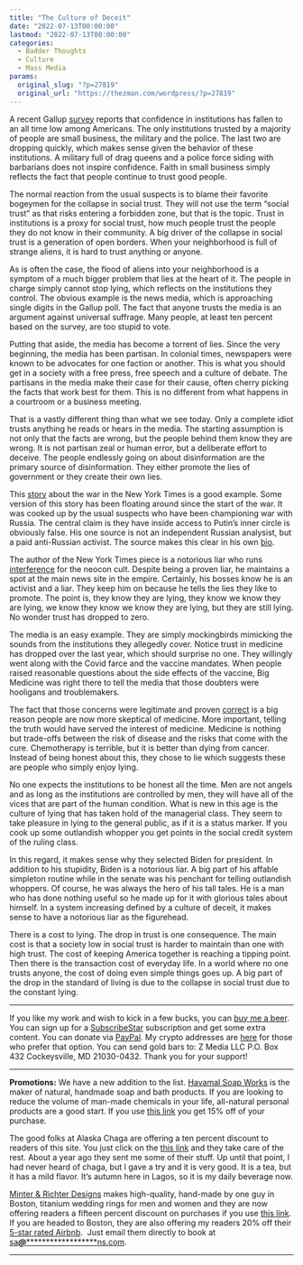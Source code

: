 ```yaml
---
title: "The Culture of Deceit"
date: "2022-07-13T00:00:00"
lastmod: "2022-07-13T00:00:00"
categories:
  - Badder Thoughts
  - Culture
  - Mass Media
params:
  original_slug: "?p=27819"
  original_url: "https://thezman.com/wordpress/?p=27819"
---
```


A recent Gallup <a
href="https://news.gallup.com/poll/394283/confidence-institutions-down-average-new-low.aspx"
rel="noopener" target="_blank">survey</a> reports that confidence in
institutions has fallen to an all time low among Americans. The only
institutions trusted by a majority of people are small business, the
military and the police. The last two are dropping quickly, which makes
sense given the behavior of these institutions. A military full of drag
queens and a police force siding with barbarians does not inspire
confidence. Faith in small business simply reflects the fact that people
continue to trust good people.

The normal reaction from the usual suspects is to blame their favorite
bogeymen for the collapse in social trust. They will not use the term
“social trust” as that risks entering a forbidden zone, but that is the
topic. Trust in institutions is a proxy for social trust, how much
people trust the people they do not know in their community. A big
driver of the collapse in social trust is a generation of open borders.
When your neighborhood is full of strange aliens, it is hard to trust
anything or anyone.

As is often the case, the flood of aliens into your neighborhood is a
symptom of a much bigger problem that lies at the heart of it. The
people in charge simply cannot stop lying, which reflects on the
institutions they control. The obvious example is the news media, which
is approaching single digits in the Gallup poll. The fact that anyone
trusts the media is an argument against universal suffrage. Many people,
at least ten percent based on the survey, are too stupid to vote.

Putting that aside, the media has become a torrent of lies. Since the
very beginning, the media has been partisan. In colonial times,
newspapers were known to be advocates for one faction or another. This
is what you should get in a society with a free press, free speech and a
culture of debate. The partisans in the media make their case for their
cause, often cherry picking the facts that work best for them. This is
no different from what happens in a courtroom or a business meeting.

That is a vastly different thing than what we see today. Only a complete
idiot trusts anything he reads or hears in the media. The starting
assumption is not only that the facts are wrong, but the people behind
them know they are wrong. It is not partisan zeal or human error, but a
deliberate effort to deceive. The people endlessly going on about
disinformation are the primary source of disinformation. They either
promote the lies of government or they create their own lies.

This <a href="https://archive.ph/nOy5p" rel="noopener"
target="_blank">story</a> about the war in the New York Times is a good
example. Some version of this story has been floating around since the
start of the war. It was cooked up by the usual suspects who have been
championing war with Russia. The central claim is they have inside
access to Putin’s inner circle is obviously false. His one source is not
an independent Russian analysist, but a paid anti-Russian activist. The
source makes this clear in his own
<a href="https://www.wilsoncenter.org/person/kamil-galeev"
rel="noopener" target="_blank">bio</a>.

The author of the New York Times piece is a notorious liar who runs <a
href="https://www.nytimes.com/2016/08/29/world/europe/russia-sweden-disinformation.html"
rel="noopener" target="_blank">interference</a> for the neocon cult.
Despite being a proven liar, he maintains a spot at the main news site
in the empire. Certainly, his bosses know he is an activist and a liar.
They keep him on because he tells the lies they like to promote. The
point is, they know they are lying, they know we know they are lying, we
know they know we know they are lying, but they are still lying. No
wonder trust has dropped to zero.

The media is an easy example. They are simply mockingbirds mimicking the
sounds from the institutions they allegedly cover. Notice trust in
medicine has dropped over the last year, which should surprise no one.
They willingly went along with the Covid farce and the vaccine mandates.
When people raised reasonable questions about the side effects of the
vaccine, Big Medicine was right there to tell the media that those
doubters were hooligans and troublemakers.

The fact that those concerns were legitimate and proven
[correct](https://www.wmbriggs.com/post/40684/) is a big reason people
are now more skeptical of medicine. More important, telling the truth
would have served the interest of medicine. Medicine is nothing but
trade-offs between the risk of disease and the risks that come with the
cure. Chemotherapy is terrible, but it is better than dying from cancer.
Instead of being honest about this, they chose to lie which suggests
these are people who simply enjoy lying.

No one expects the institutions to be honest all the time. Men are not
angels and as long as the institutions are controlled by men, they will
have all of the vices that are part of the human condition. What is new
in this age is the culture of lying that has taken hold of the
managerial class. They seem to take pleasure in lying to the general
public, as if it is a status marker. If you cook up some outlandish
whopper you get points in the social credit system of the ruling class.

In this regard, it makes sense why they selected Biden for president. In
addition to his stupidity, Biden is a notorious liar. A big part of his
affable simpleton routine while in the senate was his penchant for
telling outlandish whoppers. Of course, he was always the hero of his
tall tales. He is a man who has done nothing useful so he made up for it
with glorious tales about himself. In a system increasing defined by a
culture of deceit, it makes sense to have a notorious liar as the
figurehead.

There is a cost to lying. The drop in trust is one consequence. The main
cost is that a society low in social trust is harder to maintain than
one with high trust. The cost of keeping America together is reaching a
tipping point. Then there is the transaction cost of everyday life. In a
world where no one trusts anyone, the cost of doing even simple things
goes up. A big part of the drop in the standard of living is due to the
collapse in social trust due to the constant lying.

------------------------------------------------------------------------

If you like my work and wish to kick in a few bucks, you can
<a href="https://www.buymeacoffee.com/mujolulu" rel="noopener"
target="_blank">buy me a beer</a>. You can sign up for a
<a href="https://www.subscribestar.com/the-z-blog" rel="noopener"
target="_blank">SubscribeStar</a> subscription and get some extra
content. You can donate via <a
href="https://www.paypal.com/donate/?cmd=_s-xclick&amp;hosted_button_id=UDAS2Q8JYA6CN&amp;source=url"
rel="noopener" target="_blank">PayPal</a>. My crypto addresses are
<a href="https://thezman.com/wordpress/?page_id=22713" rel="noopener"
target="_blank">here</a> for those who prefer that option. You can send
gold bars to: Z Media LLC P.O. Box 432 Cockeysville, MD 21030-0432.
Thank you for your support!

------------------------------------------------------------------------

**Promotions:** We have a new addition to the list.
<a href="https://havamalsoapworks.com/" rel="noopener"
target="_blank">Havamal Soap Works</a> is the maker of natural, handmade
soap and bath products. If you are looking to reduce the volume of
man-made chemicals in your life, all-natural personal products are a
good start. If you use
<a href="https://havamalsoapworks.com/discount/ZMAN" rel="noopener"
target="_blank">this link</a> you get 15% off of your purchase.

The good folks at Alaska Chaga are offering a ten percent discount to
readers of this site. You just click on the
<a href="https://alaskachaga.us/discount/ZMAN" rel="noopener noreferrer"
target="_blank">this link</a> and they take care of the rest. About a
year ago they sent me some of their stuff. Up until that point, I had
never heard of chaga, but I gave a try and it is very good. It is a tea,
but it has a mild flavor. It’s autumn here in Lagos, so it is my daily
beverage now.

<a href="https://www.minterandrichterdesigns.com/"
rel="noreferrer nofollow noopener" target="_blank">Minter &amp; Richter
Designs</a> makes high-quality, hand-made by one guy in Boston, titanium
wedding rings for men and women and they are now offering readers a
fifteen percent discount on purchases if you use
<a href="https://www.minterandrichterdesigns.com/discount/ZMAN"
rel="noreferrer nofollow noopener" target="_blank">this link</a>.
<span class="highlight"><span class="colour"><span class="font"><span class="size">If
you are headed to Boston, they are also offering my readers 20% off
their <a
href="https://www.airbnb.com/users/7988017/listings?user_id=7988017&amp;s=3"
rel="noopener noreferrer" target="_blank">5-star rated Airbnb</a>.  Just
email them directly to book at
<a href="mailto:sa***@*********************ns.com"
data-original-string="jj+37CYflib3fBGuzHs/EQ==cb7kMGykLRLOTww7X7sYk3g/PA1GW5ibrv0UnAFMB1Z0T5PV0szn4gf+17KdzUBRgCD"><span
class="apbct-email-encoder"
data-original-string="NsUF7wMEVQoke6HA4GNOuA==cb70znNB1BKfePkzY6yumkXo4RpyJXHpCwSwFVe0qUy2L2UhS+BvyCdMbX4BIQ+zgQa"
title="This contact has been encoded by Anti-Spam by CleanTalk. Click to decode. To finish the decoding make sure that JavaScript is enabled in your browser.">sa<span
class="apbct-blur">***</span>@<span
class="apbct-blur">*********************</span>ns.com</span></a>.</span></span></span></span>

------------------------------------------------------------------------
